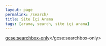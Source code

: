 ```yaml
---
layout: page
permalink: /search/
title: Site İçi Arama 
tags: [arama, search, site içi arama]
---
```


<script>
  (function() {
    var cx = '017622889415768054800:cq_vl_lshym';
    var gcse = document.createElement('script');
    gcse.type = 'text/javascript';
    gcse.async = true;
    gcse.src = (document.location.protocol == 'https:' ? 'https:' : 'http:') +
        '//www.google.com/cse/cse.js?cx=' + cx;
    var s = document.getElementsByTagName('script')[0];
    s.parentNode.insertBefore(gcse, s);
  })();
</script>
<gcse:searchbox-only></gcse:searchbox-only>